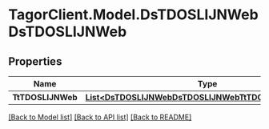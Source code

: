 # TagorClient.Model.DsTDOSLIJNWebDsTDOSLIJNWeb

## Properties

Name | Type | Description | Notes
------------ | ------------- | ------------- | -------------
**TtTDOSLIJNWeb** | [**List&lt;DsTDOSLIJNWebDsTDOSLIJNWebTtTDOSLIJNWebInner&gt;**](DsTDOSLIJNWebDsTDOSLIJNWebTtTDOSLIJNWebInner.md) |  | [optional] 

[[Back to Model list]](../README.md#documentation-for-models) [[Back to API list]](../README.md#documentation-for-api-endpoints) [[Back to README]](../README.md)


